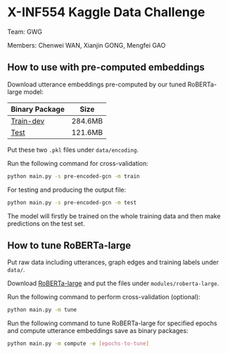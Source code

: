 # X-INF554 Kaggle Data Challenge

Team: GWG

Members: Chenwei WAN, Xianjin GONG, Mengfei GAO

## How to use with pre-computed embeddings

Download utterance embeddings pre-computed by our tuned RoBERTa-large model:

| Binary Package                                                                                     | Size    |
|----------------------------------------------------------------------------------------------------|---------|
| [Train-dev](https://drive.google.com/file/d/1RY5aRUCezixco-Xy1rBVMjORnoIPuPLH/view?usp=drive_link) | 284.6MB |
| [Test](https://drive.google.com/file/d/13WViF-bhfJd69fGw_wkuktrpiu8yF4nq/view?usp=drive_link)      | 121.6MB |

Put these two `.pkl` files under `data/encoding`.

Run the following command for cross-validation:

```bash
python main.py -s pre-encoded-gcn -m train
```

For testing and producing the output file:

```bash
python main.py -s pre-encoded-gcn -m test
```

The model will firstly be trained on the whole training data and then make predictions on the test set.

## How to tune RoBERTa-large

Put raw data including utterances, graph edges and training labels under `data/`.

Download [RoBERTa-large](https://huggingface.co/roberta-large/tree/main) and put the files
under `modules/roberta-large`.

Run the following command to perform cross-validation (optional):

```bash
python main.py -m tune
```

Run the following command to tune RoBERTa-large for specified epochs and compute utterance embeddings save as binary
packages:

```bash
python main.py -m compute -e [epochs-to-tune]
```